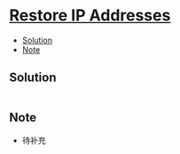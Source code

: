 # [Restore IP Addresses](https://leetcode.com/problems/restore-ip-addresses/description/)

<!-- GFM-TOC -->
* <a href="#Solution">Solution</a>
* <a href="#Note">Note</a>
<!-- GFM-TOC -->

## <a name="Solution">Solution</a>
```python


 ```
## <a name="Note">Note</a>
* 待补充






